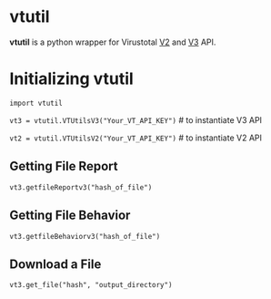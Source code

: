 # vtutil
**vtutil** is a python wrapper for Virustotal [V2](https://developers.virustotal.com/reference) and [V3](https://developers.virustotal.com/v3.0/reference) API.

# Initializing vtutil

`import vtutil`

`vt3 = vtutil.VTUtilsV3("Your_VT_API_KEY")` \# to instantiate V3 API

`vt2 = vtutil.VTUtilsV2("Your_VT_API_KEY")` \# to instantiate V2 API


## Getting File Report 

`vt3.getfileReportv3("hash_of_file")`

## Getting File Behavior

`vt3.getfileBehaviorv3("hash_of_file")`

## Download a File

`vt3.get_file("hash", "output_directory")`
